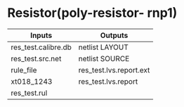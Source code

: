# Resistor(poly-resistor- rnp1)
|         Inputs        |          Outputs          |
|-----------------------|---------------------------|
| res_test.calibre.db   |      netlist LAYOUT       |
| res_test.src.net      |      netlist SOURCE       |
| rule_file             |   res_test.lvs.report.ext |
| xt018_1243            |   res_test.lvs.report     |
| res_test.rul          |                           |
